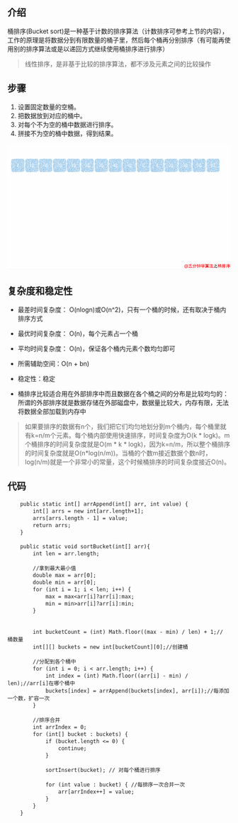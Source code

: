 ## 介绍
桶排序(Bucket sort)是一种基于计数的排序算法（计数排序可参考上节的内容），工作的原理是将数据分到有限数量的桶子里，然后每个桶再分别排序（有可能再使用别的排序算法或是以递回方式继续使用桶排序进行排序）
>线性排序，是非基于比较的排序算法，都不涉及元素之间的比较操作

## 步骤
1. 设置固定数量的空桶。
1. 把数据放到对应的桶中。
1. 对每个不为空的桶中数据进行排序。
1. 拼接不为空的桶中数据，得到结果。

![](https://raw.githubusercontent.com/binbinbin5/myPics/master/imgs/tongpaixu.gif)

## 复杂度和稳定性
- 最差时间复杂度： O(nlogn)或O(n^2)，只有一个桶的时候，还有取决于桶内排序方式
- 最优时间复杂度： O(n)，每个元素占一个桶
- 平均时间复杂度： O(n)，保证各个桶内元素个数均匀即可
- 所需辅助空间：O(n + bn)
- 稳定性：稳定

- 桶排序比较适合用在外部排序中而且数据在各个桶之间的分布是比较均匀的：所谓的外部排序就是数据存储在外部磁盘中，数据量比较大，内存有限，无法将数据全部加载到内存中

>如果要排序的数据有n个，我们把它们均匀地划分到m个桶内，每个桶里就有k=n/m个元素。每个桶内部使用快速排序，时间复杂度为O(k * logk)。m个桶排序的时间复杂度就是O(m * k * logk)，因为k=n/m，所以整个桶排序的时间复杂度就是O(n*log(n/m))。当桶的个数m接近数据个数n时，log(n/m)就是一个非常小的常量，这个时候桶排序的时间复杂度接近O(n)。


## 代码

```
    public static int[] arrAppend(int[] arr, int value) {
        int[] arrs = new int[arr.length+1];
        arrs[arrs.length - 1] = value;
        return arrs;
    }
    
    public static void sortBucket(int[] arr){
        int len = arr.length;
        
        //拿到最大最小值
        double max = arr[0];
        double min = arr[0];
        for (int i = 1; i < len; i++) {
            max = max<arr[i]?arr[i]:max;
            min = min>arr[i]?arr[i]:min;
        }
        
        
        int bucketCount = (int) Math.floor((max - min) / len) + 1;// 桶数量
        int[][] buckets = new int[bucketCount][0];//创建桶

        //分配到各个桶中
        for (int i = 0; i < arr.length; i++) {
            int index = (int) Math.floor((arr[i] - min) / len);//arr[i]在哪个桶中
            buckets[index] = arrAppend(buckets[index], arr[i]);//每添加一个数，扩容一次
        }
        
        //排序合并
        int arrIndex = 0;
        for (int[] bucket : buckets) {
            if (bucket.length <= 0) {
                continue;
            }
            
            sortInsert(bucket); // 对每个桶进行排序
            
            for (int value : bucket) { //每排序一次合并一次
                arr[arrIndex++] = value;
            }
        }
    }
```
